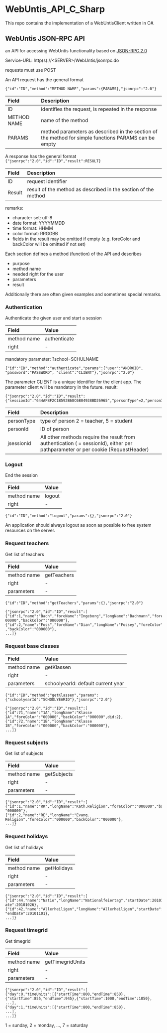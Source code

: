 # WebUntis_API_C_Sharp

This repo contains the implementation of a WebUntisClient written in C#.

## WebUntis JSON-RPC API

an API for accessing WebUntis functionality based on [JSON-RPC 2.0]( http://groups.google.com/group/json-rpc/web/json-rpc-2-0 )

Service-URL: http(s)://\<SERVER\>/WebUntis/jsonrpc.do

requests must use POST

An API request has the general format

``` {"id":"ID","method":"METHOD NAME","params":{PARAMS},"jsonrpc":"2.0"} ```

| Field         | Description                                                   |
|:--------------|:--------------------------------------------------------------|
| ID            | identifies the request, is repeated in the response           |
| METHOD NAME   | name of the method                                            |
| PARAMS        | method parameters as described in the section of the method for simple functions PARAMS can be empty  |

A response has the general format
```{"jsonrpc":"2.0","id":"ID","result":RESULT}```


| Field         | Description                                                   |
|:--------------|:--------------------------------------------------------------|
| ID            | request identifier                                            |
| Result        | result of the method as described in the section of the method |

remarks:
- character set: utf-8
- date format: YYYYMMDD 
- time format: HHMM
- color format: RRGGBB
- fields in the result may be omitted if empty (e.g. foreColor and  backColor will be omitted if 
not set)

Each section defines a method (function) of the API and describes
- purpose 
- method name
- needed right for the user 
- parameters
- result

Additionally there are often given examples and sometimes special remarks.

### Authentication
Authenticate the given user and start a session

| Field         | Value        |
|:--------------|:-------------|
| method name   | authenticate |
| right         | -            |

mandatory parameter: ?school=SCHULNAME

```
{"id":"ID","method":"authenticate","params":{"user":"ANDROID", 
"password":"PASSWORD", "client":"CLIENT"},"jsonrpc":"2.0"}
```

The parameter CLIENT is a unique identifier for the client app. The parameter client will be 
mandatory in the future.
result: 
```
{"jsonrpc":"2.0","id":"ID","result":
{"sessionId":"644AFBF2C1B592B68C6B04938BD26965","personType"=2,"personId"=17}
```



| Field         | Description                                                   |
|:--------------|:--------------------------------------------------------------|
| personType | type of person 2 = teacher, 5 = student |
| personId | ID of person |
| jsessionid | All other methods require the result from authentication ( = sessionId), either per pathparameter or per cookie (RequestHeader)|

### Logout

End the session

| Field         | Value        |
|:--------------|:-------------|
| method name   | logout       |
| right         | -            |

```
{"id":"ID","method":"logout","params":{},"jsonrpc":"2.0"}
```

An application should always logout as soon as possible to free system resources on the server.

### Request teachers

Get list of teachers


| Field         | Value        |
|:--------------|:-------------|
| method name   | getTeachers  |
| right         | -            |
| parameters    | -            |

```
{"id":"ID","method":"getTeachers","params":{},"jsonrpc":"2.0"}
```

```
{"jsonrpc":"2.0","id":"ID","result":[ 
{"id":1,"name":"Bach","foreName":"Ingeborg","longName":"Bachmann","foreColor":"0
00000","backColor":"000000"}, 
{"id":2,"name":"Foss","foreName":"Dian","longName":"Fossey","foreColor":"000000"
,"backColor":"000000"}, 
...]}
```

### Request base classes


| Field         | Value        |
|:--------------|:-------------|
| method name   | getKlassen   |
| right         | -            |
| parameters    | schoolyearId: default current year |

```
{"id":"ID","method":"getKlassen","params": 
{"schoolyearId":"SCHOOLYEARID"},"jsonrpc":"2.0"}
```

```
{"jsonrpc":"2.0","id":"ID","result":[ 
{"id":71,"name":"1A","longName":"Klasse
1A","foreColor":"000000","backColor":"000000",did:2}, 
{"id":72,"name":"1B","longName":"Klasse
1B","foreColor":"000000","backColor":"000000"}, 
...]}
```

### Request subjects

Get list of subjects

| Field         | Value        |
|:--------------|:-------------|
| method name   | getSubjects  |
| right         | -            |
| parameters    | -            |


```
{"jsonrpc":"2.0","id":"ID","result":[ 
{"id":1,"name":"RK","longName":"Kath.Religion","foreColor":"000000","backColor":
"000000"}, 
{"id":2,"name":"RE","longName":"Evang.
Religion","foreColor":"000000","backColor":"000000"}, 
...]}
```


### Request holidays

Get list of holidays

| Field         | Value        |
|:--------------|:-------------|
| method name   | getHolidays  |
| right         | -            |
| parameters    | -            |

```
{"jsonrpc":"2.0","id":"ID","result":[ 
{"id":44,"name":"Natio","longName":"Nationalfeiertag","startDate":20101026,"endD
ate":20101026}, 
{"id":42,"name":"Allerheiligen","longName":"Allerheiligen","startDate":20101101,
"endDate":20101101}, 
...]}
```

### Request timegrid

Get timegrid

| Field         | Value        |
|:--------------|:-------------|
| method name   | getTimegridUnits |
| right         | -            |
| parameters    | -            |

```
{"jsonrpc":"2.0","id":"ID","result":[ 
{"day":0,"timeUnits":[{"startTime":800,"endTime":850},
{"startTime":855,"endTime":945},{"startTime":1000,"endTime":1050}, 
...],
{"day":1,"timeUnits":[{"startTime":800,"endTime":850}, 
...],
...]}
```

1 = sunday, 2 = monday, ..., 7 = saturday
